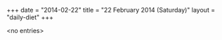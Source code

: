 +++
date = "2014-02-22"
title = "22 February 2014 (Saturday)"
layout = "daily-diet"
+++


\<no entries\>

